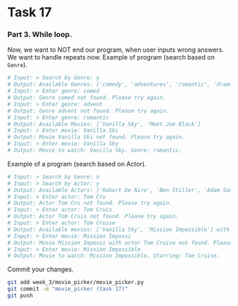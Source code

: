 # Task 17
### Part 3. While loop.
Now, we want to NOT end our program, when user inputs wrong answers. We want to handle repeats now.
Example of program (search based on `Genre`).

```bash
# Input: > Search by Genre: y
# Output: Available Genres: ['comedy', 'adventures', 'romantic', 'drama', 'thriller', 'action']
# Input: > Enter genre: comed
# Output: Genre comed not found. Please try again.
# Input: > Enter genre: advent
# Output: Genre advent not found. Please try again.
# Input: > Enter genre: romantic
# Output: Available Movies: ['Vanilla Sky', 'Meet Joe Black']
# Input: > Enter movie: Vanilla Ski
# Output: Movie Vanilla Ski not found. Please try again.
# Input: > Enter movie: Vanilla Sky
# Output: Movie to watch: Vanilla Sky. Genre: romantic.
```

Example of a program (search based on Actor).
```bash
# Input: > Search by Genre: n
# Input: > Search by Actor: y
# Output: Available Actors: ['Robert De Niro', 'Ben Stiller', 'Adam Sandler', 'Jack Nicholson', 'Brendan Fraser', 'Rachel Weisz', 'Tom Cruise', 'Penelope Cruz', 'Cameron Diaz', 'Brad Pitt', 'Anthony Hopkins', 'Jeremy Renner']
# Input: > Enter actor: Tom Cru
# Output: Actor Tom Cru not found. Please try again.
# Input: > Enter actor: Tom Cruis
# Output: Actor Tom Cruis not found. Please try again.
# Input: > Enter actor: Tom Cruise
# Output: Available movies: ['Vanilla Sky', 'Mission Impossible'] with Tom Cruise
# Input: > Enter movie: Mission Impossi
# Output: Movie Mission Impossi with actor Tom Cruise not found. Please try again.
# Input: > Enter movie: Mission Impossible
# Output: Movie to watch: Mission Impossible. Starring: Tom Cruise.
```

Commit your changes. 
```bash
git add week_3/movie_picker/movie_picker.py
git commit -m "movie_picker (task 17)"
git push
```